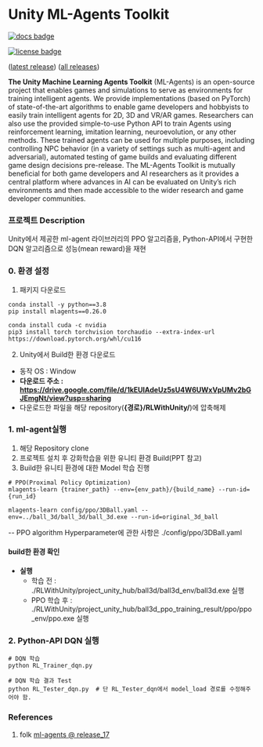 # Unity ML-Agents Toolkit

[![docs badge](https://img.shields.io/badge/docs-reference-blue.svg)](https://github.com/Unity-Technologies/ml-agents/tree/release_20_docs/docs/)

[![license badge](https://img.shields.io/badge/license-Apache--2.0-green.svg)](../LICENSE.md)

([latest release](https://github.com/Unity-Technologies/ml-agents/releases/tag/latest_release))
([all releases](https://github.com/Unity-Technologies/ml-agents/releases))

**The Unity Machine Learning Agents Toolkit** (ML-Agents) is an open-source
project that enables games and simulations to serve as environments for
training intelligent agents. We provide implementations (based on PyTorch)
of state-of-the-art algorithms to enable game developers and hobbyists to easily
train intelligent agents for 2D, 3D and VR/AR games. Researchers can also use the
provided simple-to-use Python API to train Agents using reinforcement learning,
imitation learning, neuroevolution, or any other methods. These trained agents can be
used for multiple purposes, including controlling NPC behavior (in a variety of
settings such as multi-agent and adversarial), automated testing of game builds
and evaluating different game design decisions pre-release. The ML-Agents
Toolkit is mutually beneficial for both game developers and AI researchers as it
provides a central platform where advances in AI can be evaluated on Unity’s
rich environments and then made accessible to the wider research and game
developer communities.

### 프로젝트 Description
Unity에서 제공한 ml-agent 라이브러리의 PPO 알고리즘을, Python-API에서 구현한 DQN 알고리즘으로 성능(mean reward)을 재현

### 0. 환경 설정
1. 패키지 다운로드
```{python}
conda install -y python==3.8
pip install mlagents==0.26.0

conda install cuda -c nvidia
pip3 install torch torchvision torchaudio --extra-index-url https://download.pytorch.org/whl/cu116
```

2. Unity에서 Build한 환경 다운로드
- 동작 OS : Window
- **다운로드 주소 : https://drive.google.com/file/d/1kEUlAdeUz5sU4W6UWxVpUMv2bGJEmgNt/view?usp=sharing**
- 다운로드한 파일을 해당 repository(**{경로}/RLWithUnity/**)에 압축해제


### 1. ml-agent실행

1. 해당 Repository clone
2. 프로젝트 설치 후 강화학습을 위한 유니티 환경 Build(PPT 참고)
3. Build한 유니티 환경에 대한 Model 학습 진행
```{python}
# PPO(Proximal Policy Optimization)
mlagents-learn {trainer_path} --env={env_path}/{build_name} --run-id={run_id}
```
```{python}
mlagents-learn config/ppo/3DBall.yaml --env=../ball_3d/ball_3d/ball_3d.exe --run-id=original_3d_ball
```

-- PPO algorithm Hyperparameter에 관한 사항은 ./config/ppo/3DBall.yaml 

#### build한 환경 확인
- **실행**
  -  학습 전 : ./RLWithUnity/project_unity_hub/ball3d/ball3d_env/ball3d.exe 실행
  -  PPO 학습 후 : ./RLWithUnity/project_unity_hub/ball3d_ppo_training_result/ppo/ppo_env/ppo.exe 실행

### 2. Python-API DQN 실행
```
# DQN 학습
python RL_Trainer_dqn.py

# DQN 학습 결과 Test
python RL_Tester_dqn.py  # 단 RL_Tester_dqn에서 model_load 경로를 수정해주어야 함.

```


### References
1. folk [ml-agents @ release_17](https://github.com/Unity-Technologies/ml-agents/releases/tag/release_17)
